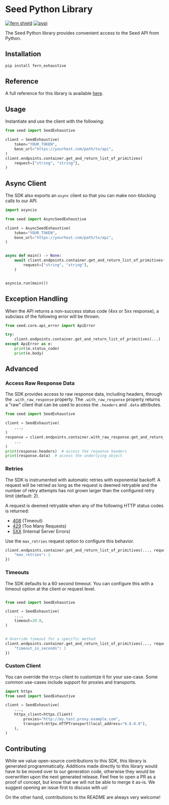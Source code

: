# Seed Python Library

[![fern shield](https://img.shields.io/badge/%F0%9F%8C%BF-Built%20with%20Fern-brightgreen)](https://buildwithfern.com?utm_source=github&utm_medium=github&utm_campaign=readme&utm_source=Seed%2FPython)
[![pypi](https://img.shields.io/pypi/v/fern_exhaustive)](https://pypi.python.org/pypi/fern_exhaustive)

The Seed Python library provides convenient access to the Seed API from Python.

## Installation

```sh
pip install fern_exhaustive
```

## Reference

A full reference for this library is available [here](./reference.md).

## Usage

Instantiate and use the client with the following:

```python
from seed import SeedExhaustive

client = SeedExhaustive(
    token="YOUR_TOKEN",
    base_url="https://yourhost.com/path/to/api",
)
client.endpoints.container.get_and_return_list_of_primitives(
    request=["string", "string"],
)
```

## Async Client

The SDK also exports an `async` client so that you can make non-blocking calls to our API.

```python
import asyncio

from seed import AsyncSeedExhaustive

client = AsyncSeedExhaustive(
    token="YOUR_TOKEN",
    base_url="https://yourhost.com/path/to/api",
)


async def main() -> None:
    await client.endpoints.container.get_and_return_list_of_primitives(
        request=["string", "string"],
    )


asyncio.run(main())
```

## Exception Handling

When the API returns a non-success status code (4xx or 5xx response), a subclass of the following error
will be thrown.

```python
from seed.core.api_error import ApiError

try:
    client.endpoints.container.get_and_return_list_of_primitives(...)
except ApiError as e:
    print(e.status_code)
    print(e.body)
```

## Advanced

### Access Raw Response Data

The SDK provides access to raw response data, including headers, through the `.with_raw_response` property.
The `.with_raw_response` property returns a "raw" client that can be used to access the `.headers` and `.data` attributes.

```python
from seed import SeedExhaustive

client = SeedExhaustive(
    ...,
)
response = client.endpoints.container.with_raw_response.get_and_return_list_of_primitives(
    ...
)
print(response.headers)  # access the response headers
print(response.data)  # access the underlying object
```

### Retries

The SDK is instrumented with automatic retries with exponential backoff. A request will be retried as long
as the request is deemed retryable and the number of retry attempts has not grown larger than the configured
retry limit (default: 2).

A request is deemed retryable when any of the following HTTP status codes is returned:

- [408](https://developer.mozilla.org/en-US/docs/Web/HTTP/Status/408) (Timeout)
- [429](https://developer.mozilla.org/en-US/docs/Web/HTTP/Status/429) (Too Many Requests)
- [5XX](https://developer.mozilla.org/en-US/docs/Web/HTTP/Status/500) (Internal Server Errors)

Use the `max_retries` request option to configure this behavior.

```python
client.endpoints.container.get_and_return_list_of_primitives(..., request_options={
    "max_retries": 1
})
```

### Timeouts

The SDK defaults to a 60 second timeout. You can configure this with a timeout option at the client or request level.

```python

from seed import SeedExhaustive

client = SeedExhaustive(
    ...,
    timeout=20.0,
)


# Override timeout for a specific method
client.endpoints.container.get_and_return_list_of_primitives(..., request_options={
    "timeout_in_seconds": 1
})
```

### Custom Client

You can override the `httpx` client to customize it for your use-case. Some common use-cases include support for proxies
and transports.

```python
import httpx
from seed import SeedExhaustive

client = SeedExhaustive(
    ...,
    httpx_client=httpx.Client(
        proxies="http://my.test.proxy.example.com",
        transport=httpx.HTTPTransport(local_address="0.0.0.0"),
    ),
)
```

## Contributing

While we value open-source contributions to this SDK, this library is generated programmatically.
Additions made directly to this library would have to be moved over to our generation code,
otherwise they would be overwritten upon the next generated release. Feel free to open a PR as
a proof of concept, but know that we will not be able to merge it as-is. We suggest opening
an issue first to discuss with us!

On the other hand, contributions to the README are always very welcome!
